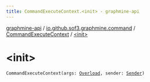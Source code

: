 ```yaml
---
title: CommandExecuteContext.<init> - graphmine-api
---
```


[graphmine-api](../../index.html) / [io.github.sof3.graphmine.command](../index.html) / [CommandExecuteContext](index.html) / [&lt;init&gt;](./-init-.html)

# &lt;init&gt;

`CommandExecuteContext(args: `[`Overload`](index.html#Overload)`, sender: `[`Sender`](index.html#Sender)`)`